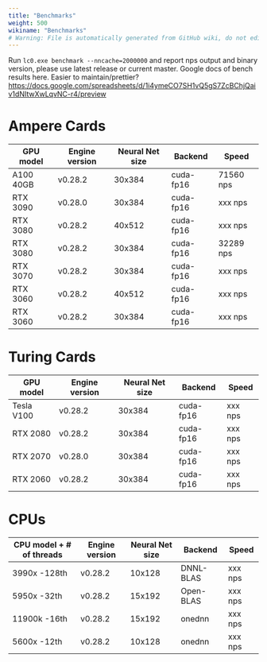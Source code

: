 ```yaml
---
title: "Benchmarks"
weight: 500
wikiname: "Benchmarks"
# Warning: File is automatically generated from GitHub wiki, do not edit by hand.
---
```

Run `lc0.exe benchmark --nncache=2000000` and report nps output and binary version, please use latest release or current master.
Google docs of bench results here. Easier to maintain/prettier? https://docs.google.com/spreadsheets/d/1i4ymeCO7SH1vQ5gS7ZcBChjQaiv1dNItwXwLqvNC-r4/preview

# Ampere Cards
| GPU model | Engine version | Neural Net size | Backend | Speed |
| ------------- | ---- | ------------- | ------------- | ------------- |
|A100 40GB | v0.28.2 | 30x384 | cuda-fp16 | 71560 nps|
|RTX 3090 | v0.28.0 | 30x384 | cuda-fp16 | xxx nps|
|RTX 3080 | v0.28.2 | 40x512 | cuda-fp16 | xxx nps|
|RTX 3080 | v0.28.2 | 30x384 | cuda-fp16 | 32289 nps|
|RTX 3070 | v0.28.2 | 30x384 | cuda-fp16 | xxx nps|
|RTX 3060 | v0.28.2 | 40x512 | cuda-fp16 | xxx nps|
|RTX 3060 | v0.28.2 | 30x384 | cuda-fp16 | xxx nps|
# Turing Cards
| GPU model | Engine version | Neural Net size | Backend | Speed |
| ------------- | ---- | ------------- | ------------- | ------------- |
|Tesla V100 | v0.28.2 | 30x384 | cuda-fp16 | xxx nps|
|RTX 2080 | v0.28.2 | 30x384 | cuda-fp16 | xxx nps|
|RTX 2070 | v0.28.0 | 30x384 | cuda-fp16 | xxx nps|
|RTX 2060 | v0.28.2 | 30x384 | cuda-fp16 | xxx nps|
# CPUs 
| CPU model + # of threads | Engine version | Neural Net size | Backend | Speed |
| ------------- | ---- | ------------- | ------------- | ------------- |
|3990x -128th | v0.28.2 | 10x128 | DNNL-BLAS | xxx nps|
|5950x -32th | v0.28.2 | 15x192 | Open-BLAS | xxx nps|
|11900k -16th | v0.28.2 | 15x192 | onednn | xxx nps|
|5600x -12th | v0.28.2 | 10x128 | onednn | xxx nps|


